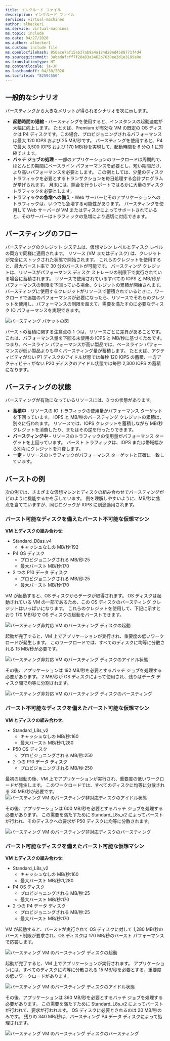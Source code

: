 ```yaml
---
title: インクルード ファイル
description: インクルード ファイル
services: virtual-machines
author: albecker1
ms.service: virtual-machines
ms.topic: include
ms.date: 04/27/2020
ms.author: albecker1
ms.custom: include file
ms.openlocfilehash: 850ace7af15ab37ab9a4a124d20ed4588771f4d4
ms.sourcegitcommit: 3abadafcff7f28a83a3462b7630ee3d1e3189a0e
ms.translationtype: HT
ms.contentlocale: ja-JP
ms.lasthandoff: 04/30/2020
ms.locfileid: "82594550"
---
```

## <a name="common-scenarios"></a>一般的なシナリオ
バースティングから大きなメリットが得られるシナリオを次に示します。
- **起動時間の短縮** - バースティングを使用すると、インスタンスの起動速度が大幅に向上します。 たとえば、Premium が有効な VM の既定の OS ディスクは P4 ディスクです。この場合、プロビジョニングされるパフォーマンスは最大 120 IOPS および 25 MB/秒です。 バースティングを使用すると、P4 で最大 3,500 IOPS および 170 MB/秒を実現して、起動時間を 6 分の 1 に短縮できます。
- **バッチ ジョブの処理** - 一部のアプリケーションのワークロードは周期的で、ほとんどの期間にベースライン パフォーマンスを必要とし、短い期間だけ、より高いパフォーマンスを必要とします。 この例としては、少量のディスク トラフィックを必要とするトランザクションを毎日処理する会計プログラムが挙げられます。 月末には、照合を行うレポートではるかに大量のディスク トラフィックを必要とします。
- **トラフィックの急増への備え** - Web サーバーとそのアプリケーションへのトラフィックは、いつでも急増する可能性があります。 バースティングを使用して Web サーバーが VM またはディスクによってサポートされていると、そのサーバーはトラフィックの急増により適切に対応できます。 

## <a name="bursting-flow"></a>バースティングのフロー
バースティングのクレジット システムは、仮想マシン レベルとディスク レベルの両方で同様に適用されます。 リソース (VM またはディスク) は、クレジットが完全にストックされた状態で開始されます。 これらのクレジットを使用すると、最大バースト率で 30 分のバーストが可能です。 バースティング クレジットは、リソースがパフォーマンス ディスク ストレージの制限下で実行されている場合に蓄積されます。 リソースで使用されているすべての IOPS と MB/秒がパフォーマンスの制限を下回っている場合、クレジットの累積が開始されます。 バースティングに使用するクレジットがリソースで蓄積されているときに、ワークロードで追加のパフォーマンスが必要になったら、リソースでそれらのクレジットを使用し、パフォーマンスの制限を超えて、需要を満たすのに必要なディスク IO パフォーマンスを実現できます。

![バースティング バケットの図](media/managed-disks-bursting/bucket-diagram.jpg)

バーストの蓄積に関する注意点の 1 つは、リソースごとに差異があることです。これは、パフォーマンス量を下回る未使用の IOPS と MB/秒に基づくためです。 つまり、ベースライン パフォーマンスが高い製品では、ベースライン パフォーマンスが低い製品よりも早くバースティング量が蓄積します。 たとえば、アクティビティがない P1 ディスクのアイドル状態では毎秒 120 IOPS の蓄積、一方アクティビティがない P20 ディスクのアイドル状態では毎秒 2,300 IOPS の蓄積になります。

## <a name="bursting-states"></a>バースティングの状態
バースティングが有効になっているリソースには、3 つの状態があります。
- **蓄積中** - リソースの IO トラフィックの使用量がパフォーマンス ターゲットを下回っています。 IOPS と MB/秒のバースティング クレジットの累積は、別々に行われます。 リソースでは、IOPS クレジットを蓄積しながら MB/秒クレジットを消費したり、またはその逆を行ったりできます。
- **バースティング中** - リソースのトラフィックの使用量がパフォーマンス ターゲットを上回っています。 バースト トラフィックは、IOPS または帯域幅から別々にクレジットを消費します。
- **一定** - リソースのトラフィックがパフォーマンス ターゲットと正確に一致しています。

## <a name="examples-of-bursting"></a>バーストの例
次の例では、さまざまな仮想マシンとディスクの組み合わせでバースティングがどのように機能するかを示しています。 例を理解しやすいように、MB/秒に焦点を当てていますが、同じロジックが IOPS に別途適用されます。

### <a name="non-burstable-virtual-machine-with-burstable-disks"></a>バースト可能なディスクを備えたバースト不可能な仮想マシン
**VM とディスクの組み合わせ:** 
- Standard_D8as_v4 
    - キャッシュなしの MB/秒:192
- P4 OS ディスク
    - プロビジョニングされる MB/秒:25
    - 最大バースト MB/秒:170 
- 2 つの P10 データ ディスク 
    - プロビジョニングされる MB/秒:25
    - 最大バースト MB/秒:170

 VM が起動すると、OS ディスクからデータが取得されます。 OS ディスクは起動されている VM の一部であるため、この OS ディスクのバースティング クレジットはいっぱいになります。 これらのクレジットを使用して、下記に示すとおり 170 MB/秒で OS ディスクの起動をバーストできます。

![バースティング非対応 VM のバースティング ディスクの起動](media/managed-disks-bursting/nonbursting-vm-busting-disk/nonbusting-vm-bursting-disk-startup.jpg)

起動が完了すると、VM 上でアプリケーションが実行され、重要度の低いワークロードが発生します。 このワークロードでは、すべてのディスクに均等に分散される 15 MB/秒が必要です。

![バースティング非対応 VM のバースティング ディスクのアイドル状態](media/managed-disks-bursting/nonbursting-vm-busting-disk/nonbusting-vm-bursting-disk-idling.jpg)

その後、アプリケーションは 192 MB/秒を必要とするバッチ ジョブを処理する必要があります。 2 MB/秒が OS ディスクによって使用され、残りはデータ ディスク間で均等に分割されます。

![バースティング非対応 VM のバースティング ディスクのバースティング](media/managed-disks-bursting/nonbursting-vm-busting-disk/nonbusting-vm-bursting-disk-bursting.jpg)

### <a name="burstable-virtual-machine-with-non-burstable-disks"></a>バースト不可能なディスクを備えたバースト可能な仮想マシン
**VM とディスクの組み合わせ:** 
- Standard_L8s_v2 
    - キャッシュなしの MB/秒:160
    - 最大バースト MB/秒:1,280
- P50 OS ディスク
    - プロビジョニングされる MB/秒:250 
- 2 つの P10 データ ディスク 
    - プロビジョニングされる MB/秒:250

 最初の起動の後、VM 上でアプリケーションが実行され、重要度の低いワークロードが発生します。 このワークロードでは、すべてのディスクに均等に分散される 30 MB/秒が必要です。![バースティング VM のバースティング非対応ディスクのアイドル状態](media/managed-disks-bursting/bursting-vm-nonbursting-disk/burst-vm-nonbursting-disk-normal.jpg)

その後、アプリケーションは 600 MB/秒を必要とするバッチ ジョブを処理する必要があります。 この需要を満たすために Standard_L8s_v2 によってバーストが行われ、そのディスクへの要求が P50 ディスクに均等に分散されます。

![バースティング VM のバースティング非対応ディスクのバースティング](media/managed-disks-bursting/bursting-vm-nonbursting-disk/burst-vm-nonbursting-disk-bursting.jpg)
### <a name="burstable-virtual-machine-with-burstable-disks"></a>バースト可能なディスクを備えたバースト可能な仮想マシン
**VM とディスクの組み合わせ:** 
- Standard_L8s_v2 
    - キャッシュなしの MB/秒:160
    - 最大バースト MB/秒:1,280
- P4 OS ディスク
    - プロビジョニングされる MB/秒:25
    - 最大バースト MB/秒:170 
- 2 つの P4 データ ディスク 
    - プロビジョニングされる MB/秒:25
    - 最大バースト MB/秒:170 

VM が起動すると、バーストが実行されて OS ディスクに対して 1,280 MB/秒のバースト制限が要求され、OS ディスクは 170 MB/秒のバースト パフォーマンスで応答します。

![バースティング VM のバースティング ディスクの起動](media/managed-disks-bursting/bursting-vm-bursting-disk/burst-vm-burst-disk-startup.jpg)

起動が完了すると、VM 上でアプリケーションが実行されます。 アプリケーションには、すべてのディスクに均等に分散される 15 MB/秒を必要とする、重要度の低いワークロードがあります。

![バースティング VM のバースティング ディスクのアイドル状態](media/managed-disks-bursting/bursting-vm-bursting-disk/burst-vm-burst-disk-idling.jpg)

その後、アプリケーションは 360 MB/秒を必要とするバッチ ジョブを処理する必要があります。 この需要を満たすために Standard_L8s_v2 によってバーストが行われて、要求が行われます。 OS ディスクに必要とされるのは 20 MB/秒のみです。 残りの 340 MB/秒は、バースティング P4 データ ディスクによって処理されます。  

![バースティング VM のバースティング ディスクのバースティング](media/managed-disks-bursting/bursting-vm-bursting-disk/burst-vm-burst-disk-bursting.jpg)